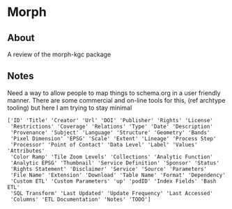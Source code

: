 # Morph

## About

A review of the morph-kgc package 

## Notes

Need a way to allow people to map things to schema.org
in a user friendly manner.  There are some commercial and on-line
tools for this, (ref archtype tooling) but here I am trying to 
stay minimal

```
['ID' 'Title' 'Creator' 'Url' 'DOI' 'Publisher' 'Rights' 'License'
 'Restrictions' 'Coverage' 'Relations' 'Type' 'Date' 'Description'
 'Provenance' 'Subject' 'Language' 'Structure' 'Geometry' 'Bands'
 'Pixel Dimension' 'EPSG' 'Scale' 'Extent' 'Lineage' 'Process Step'
 'Processor' 'Point of Contact' 'Data Level' 'Label' 'Values' 'Attributes'
 'Color Ramp' 'Tile Zoom Levels' 'Collections' 'Analytic Function'
 'Analytic EPSG' 'Thumbnail' 'Service Definition' 'Sponsor' 'Status'
 'Rights Statement' 'Disclaimer' 'Service' 'Source' 'Parameters'
 'File Name' 'Extension' 'Download' 'Table Name' 'Format' 'Dependency'
 'Custom ETL' 'Custom Parameters' 'up' 'podID' 'Index Fields' 'Bash ETL'
 'SQL Transform' 'Last Updated' 'Update Frequency' 'Last Accessed'
 'Columns' 'ETL Documentation' 'Notes' 'TODO']
```
